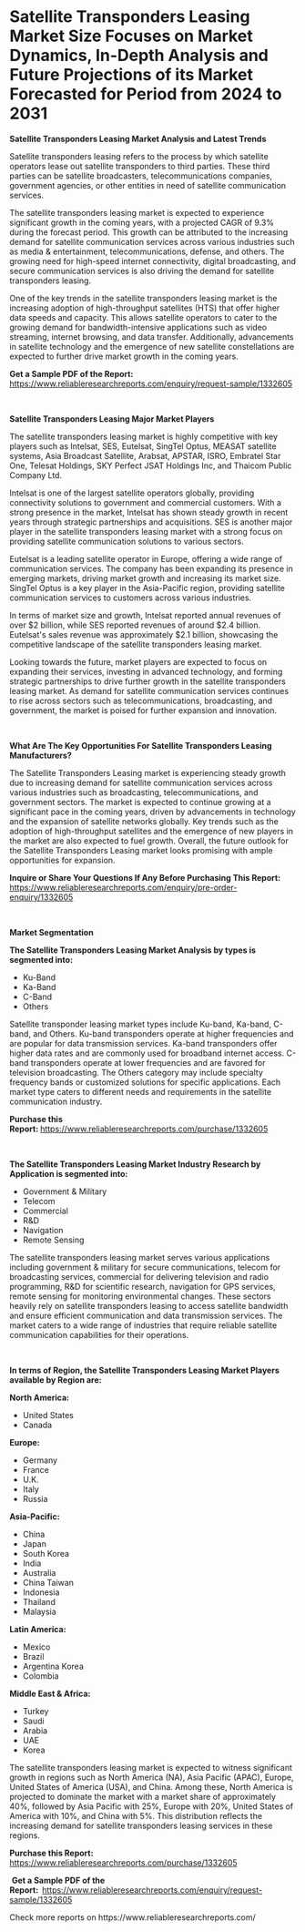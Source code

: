 <p><h1>Satellite Transponders Leasing Market Size Focuses on Market Dynamics, In-Depth Analysis and Future Projections of its Market Forecasted for Period from 2024 to 2031</h1></p><p><strong>Satellite Transponders Leasing Market Analysis and Latest Trends</strong></p>
<p><p>Satellite transponders leasing refers to the process by which satellite operators lease out satellite transponders to third parties. These third parties can be satellite broadcasters, telecommunications companies, government agencies, or other entities in need of satellite communication services.</p><p>The satellite transponders leasing market is expected to experience significant growth in the coming years, with a projected CAGR of 9.3% during the forecast period. This growth can be attributed to the increasing demand for satellite communication services across various industries such as media & entertainment, telecommunications, defense, and others. The growing need for high-speed internet connectivity, digital broadcasting, and secure communication services is also driving the demand for satellite transponders leasing.</p><p>One of the key trends in the satellite transponders leasing market is the increasing adoption of high-throughput satellites (HTS) that offer higher data speeds and capacity. This allows satellite operators to cater to the growing demand for bandwidth-intensive applications such as video streaming, internet browsing, and data transfer. Additionally, advancements in satellite technology and the emergence of new satellite constellations are expected to further drive market growth in the coming years.</p></p>
<p><strong>Get a Sample PDF of the Report:&nbsp;</strong> <a href="https://www.reliableresearchreports.com/enquiry/request-sample/1332605">https://www.reliableresearchreports.com/enquiry/request-sample/1332605</a></p>
<p>&nbsp;</p>
<p><strong>Satellite Transponders Leasing Major Market Players</strong></p>
<p><p>The satellite transponders leasing market is highly competitive with key players such as Intelsat, SES, Eutelsat, SingTel Optus, MEASAT satellite systems, Asia Broadcast Satellite, Arabsat, APSTAR, ISRO, Embratel Star One, Telesat Holdings, SKY Perfect JSAT Holdings Inc, and Thaicom Public Company Ltd.</p><p>Intelsat is one of the largest satellite operators globally, providing connectivity solutions to government and commercial customers. With a strong presence in the market, Intelsat has shown steady growth in recent years through strategic partnerships and acquisitions. SES is another major player in the satellite transponders leasing market with a strong focus on providing satellite communication solutions to various sectors.</p><p>Eutelsat is a leading satellite operator in Europe, offering a wide range of communication services. The company has been expanding its presence in emerging markets, driving market growth and increasing its market size. SingTel Optus is a key player in the Asia-Pacific region, providing satellite communication services to customers across various industries.</p><p>In terms of market size and growth, Intelsat reported annual revenues of over $2 billion, while SES reported revenues of around $2.4 billion. Eutelsat's sales revenue was approximately $2.1 billion, showcasing the competitive landscape of the satellite transponders leasing market.</p><p>Looking towards the future, market players are expected to focus on expanding their services, investing in advanced technology, and forming strategic partnerships to drive further growth in the satellite transponders leasing market. As demand for satellite communication services continues to rise across sectors such as telecommunications, broadcasting, and government, the market is poised for further expansion and innovation.</p></p>
<p>&nbsp;</p>
<p><strong>What Are The Key Opportunities For Satellite Transponders Leasing Manufacturers?</strong></p>
<p><p>The Satellite Transponders Leasing market is experiencing steady growth due to increasing demand for satellite communication services across various industries such as broadcasting, telecommunications, and government sectors. The market is expected to continue growing at a significant pace in the coming years, driven by advancements in technology and the expansion of satellite networks globally. Key trends such as the adoption of high-throughput satellites and the emergence of new players in the market are also expected to fuel growth. Overall, the future outlook for the Satellite Transponders Leasing market looks promising with ample opportunities for expansion.</p></p>
<p><strong>Inquire or Share Your Questions If Any Before Purchasing This Report:</strong> <a href="https://www.reliableresearchreports.com/enquiry/pre-order-enquiry/1332605">https://www.reliableresearchreports.com/enquiry/pre-order-enquiry/1332605</a></p>
<p>&nbsp;</p>
<p><strong>Market Segmentation</strong></p>
<p><strong>The Satellite Transponders Leasing Market Analysis by types is segmented into:</strong></p>
<p><ul><li>Ku-Band</li><li>Ka-Band</li><li>C-Band</li><li>Others</li></ul></p>
<p><p>Satellite transponder leasing market types include Ku-band, Ka-band, C-band, and Others. Ku-band transponders operate at higher frequencies and are popular for data transmission services. Ka-band transponders offer higher data rates and are commonly used for broadband internet access. C-band transponders operate at lower frequencies and are favored for television broadcasting. The Others category may include specialty frequency bands or customized solutions for specific applications. Each market type caters to different needs and requirements in the satellite communication industry.</p></p>
<p><strong>Purchase this Report:&nbsp;</strong><a href="https://www.reliableresearchreports.com/purchase/1332605">https://www.reliableresearchreports.com/purchase/1332605</a></p>
<p>&nbsp;</p>
<p><strong>The Satellite Transponders Leasing Market Industry Research by Application is segmented into:</strong></p>
<p><ul><li>Government & Military</li><li>Telecom</li><li>Commercial</li><li>R&D</li><li>Navigation</li><li>Remote Sensing</li></ul></p>
<p><p>The satellite transponders leasing market serves various applications including government & military for secure communications, telecom for broadcasting services, commercial for delivering television and radio programming, R&D for scientific research, navigation for GPS services, remote sensing for monitoring environmental changes. These sectors heavily rely on satellite transponders leasing to access satellite bandwidth and ensure efficient communication and data transmission services. The market caters to a wide range of industries that require reliable satellite communication capabilities for their operations.</p></p>
<p>&nbsp;</p>
<p><strong>In terms of Region, the Satellite Transponders Leasing Market Players available by Region are:</strong></p>
<p>
    <p> <strong> North America: </strong>
        <ul>
            <li>United States</li>
            <li>Canada</li>
        </ul>
        </p> 
    <p> <strong> Europe: </strong>
        <ul>
            <li>Germany</li>
            <li>France</li>
            <li>U.K.</li>
            <li>Italy</li>
            <li>Russia</li>
        </ul>
        </p> 
    <p> <strong> Asia-Pacific: </strong>
        <ul>
            <li>China</li>
            <li>Japan</li>
            <li>South Korea</li>
            <li>India</li>
            <li>Australia</li>
            <li>China Taiwan</li>
            <li>Indonesia</li>
            <li>Thailand</li>
            <li>Malaysia</li>
        </ul>
        </p> 
    <p> <strong> Latin America: </strong>
        <ul>
            <li>Mexico</li>
            <li>Brazil</li>
            <li>Argentina Korea</li>
            <li>Colombia</li>
        </ul>
        </p> 
    <p> <strong> Middle East & Africa: </strong>
        <ul>
            <li>Turkey</li>
            <li>Saudi</li>
            <li>Arabia</li>
            <li>UAE</li>
            <li>Korea</li>
        </ul>
    </p>
    </p>
<p><p>The satellite transponders leasing market is expected to witness significant growth in regions such as North America (NA), Asia Pacific (APAC), Europe, United States of America (USA), and China. Among these, North America is projected to dominate the market with a market share of approximately 40%, followed by Asia Pacific with 25%, Europe with 20%, United States of America with 10%, and China with 5%. This distribution reflects the increasing demand for satellite transponders leasing services in these regions.</p></p>
<p><strong>Purchase this Report: </strong><a href="https://www.reliableresearchreports.com/purchase/1332605">https://www.reliableresearchreports.com/purchase/1332605</a></p>
<p>&nbsp;<strong>Get a Sample PDF of the Report:&nbsp;&nbsp;</strong><a href="https://www.reliableresearchreports.com/enquiry/request-sample/1332605">https://www.reliableresearchreports.com/enquiry/request-sample/1332605</a></p>
<p><strong></strong></p>
<p>Check more reports on https://www.reliableresearchreports.com/</p>